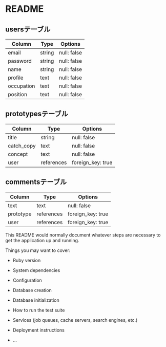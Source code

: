 # README

## usersテーブル

| Column     | Type   | Options     |
|------------|--------|-------------|
| email      | string | null: false |
| password   | string | null: false |
| name       | string | null: false |
| profile    | text   | null: false |
| occupation | text   | null: false |
| position   | text   | null: false |

## prototypesテーブル

| Column     | Type       | Options           |
|------------|------------|-------------------|
| title      | string     | null: false       |
| catch_copy | text       | null: false       |
| concept    | text       | null: false       |
| user       | references | foreign_key: true |
## commentsテーブル

| Column    | Type       | Options           |
|-----------|------------|-------------------|
| text      | text       | null: false       |
| prototype | references | foreign_key: true |
| user      | references | foreign_key: true |


This README would normally document whatever steps are necessary to get the
application up and running.

Things you may want to cover:

* Ruby version

* System dependencies

* Configuration

* Database creation

* Database initialization

* How to run the test suite

* Services (job queues, cache servers, search engines, etc.)

* Deployment instructions

* ...
